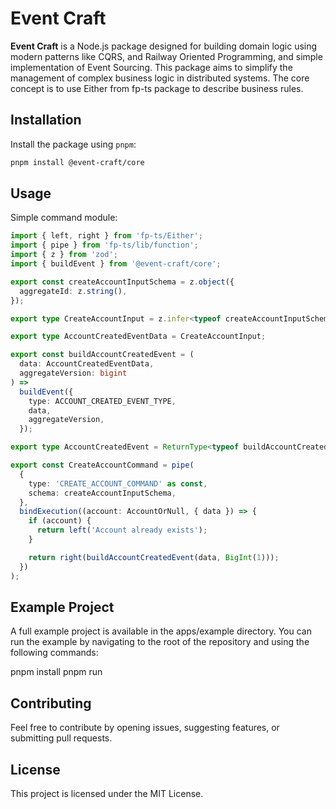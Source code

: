 # Event Craft

**Event Craft** is a Node.js package designed for building domain logic using modern patterns like CQRS, and Railway Oriented Programming, and simple implementation of Event Sourcing. This package aims to simplify the management of complex business logic in distributed systems. The core concept is to use Either from fp-ts package to describe business rules.

## Installation

Install the package using `pnpm`:

```bash
pnpm install @event-craft/core
```

## Usage

Simple command module:

```typescript
import { left, right } from 'fp-ts/Either';
import { pipe } from 'fp-ts/lib/function';
import { z } from 'zod';
import { buildEvent } from '@event-craft/core';

export const createAccountInputSchema = z.object({
  aggregateId: z.string(),
});

export type CreateAccountInput = z.infer<typeof createAccountInputSchema>;

export type AccountCreatedEventData = CreateAccountInput;

export const buildAccountCreatedEvent = (
  data: AccountCreatedEventData,
  aggregateVersion: bigint
) =>
  buildEvent({
    type: ACCOUNT_CREATED_EVENT_TYPE,
    data,
    aggregateVersion,
  });

export type AccountCreatedEvent = ReturnType<typeof buildAccountCreatedEvent>;

export const CreateAccountCommand = pipe(
  {
    type: 'CREATE_ACCOUNT_COMMAND' as const,
    schema: createAccountInputSchema,
  },
  bindExecution((account: AccountOrNull, { data }) => {
    if (account) {
      return left('Account already exists');
    }

    return right(buildAccountCreatedEvent(data, BigInt(1)));
  })
);
```

## Example Project

A full example project is available in the apps/example directory. You can run the example by navigating to the root of the repository and using the following commands:

pnpm install
pnpm run

## Contributing

Feel free to contribute by opening issues, suggesting features, or submitting pull requests.

## License

This project is licensed under the MIT License.
